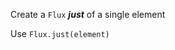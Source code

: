 Create a `Flux` ***just*** of a single element 
   
<div class="hint">
  Use <code>Flux.just(element)</code>
</div>